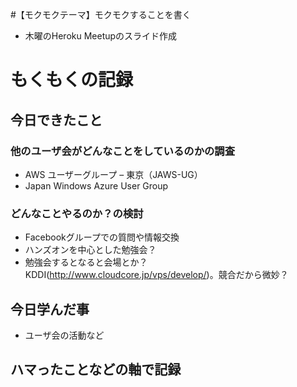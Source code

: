 #【モクモクテーマ】モクモクすることを書く
* 木曜のHeroku Meetupのスライド作成

# もくもくの記録
## 今日できたこと
### 他のユーザ会がどんなことをしているのかの調査
* AWS ユーザーグループ – 東京（JAWS-UG）
* Japan Windows Azure User Group

### どんなことやるのか？の検討
* Facebookグループでの質問や情報交換
* ハンズオンを中心とした勉強会？
* 勉強会するとなると会場とか？KDDI(http://www.cloudcore.jp/vps/develop/)。競合だから微妙？

## 今日学んだ事
* ユーザ会の活動など

## ハマったことなどの軸で記録

